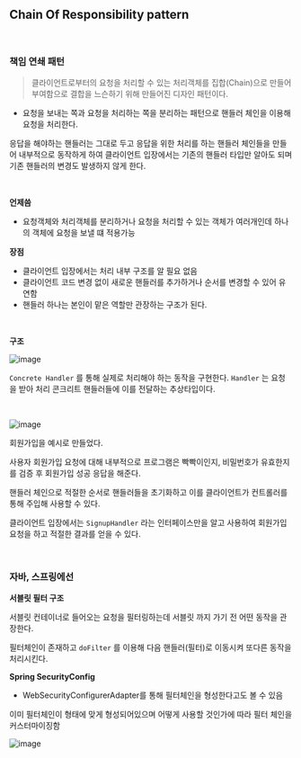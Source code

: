## Chain Of Responsibility pattern

<br>

### 책임 연쇄 패턴

> 클라이언트로부터의 요청을 처리할 수 있는 처리객체를 집합(Chain)으로 만들어 부여함으로 결합을 느슨하기 위해 만들어진 디자인 패턴이다.

- 요청을 보내는 쪽과 요청을 처리하는 쪽을 분리하는 패턴으로 핸들러 체인을 이용해 요청을 처리한다.

응답을 해야하는 핸들러는 그대로 두고 응답을 위한 처리를 하는 핸들러 체인들을 만들어 내부적으로 동작하게 하여 클라이언트 입장에서는
기존의 핸들러 타입만 알아도 되며 기존 핸들러의 변경도 발생하지 않게 한다.


<br>

**언제씀**

- 요청객체와 처리객체를 분리하거나 요청을 처리할 수 있는 객체가 여러개인데 하나의 객체에 요청을 보낼 떄 적용가능


**장점**

- 클라이언트 입장에서는 처리 내부 구조를 알 필요 없음
- 클라이언트 코드 변경 없이 새로운 핸들러를 추가하거나 순서를 변경할 수 있어 유연함
- 핸들러 하나는 본인이 맡은 역할만 관장하는 구조가 된다.


<br>

**구조**

![image](https://user-images.githubusercontent.com/76927397/187177742-5a82a148-4ed9-4fe0-9308-22f89cf7e661.png)


`Concrete Handler` 를 통해 실제로 처리해야 하는 동작을 구현한다.
`Handler` 는 요청을 받아 처리 콘크리트 핸들러들에 이를 전달하는 추상타입이다.


<br>


![image](https://user-images.githubusercontent.com/76927397/187181630-8d36027d-8d67-42c9-ba61-f489927b213b.png)


회원가입을 예시로 만들었다.

사용자 회원가입 요청에 대해 내부적으로 프로그램은 빡빡이인지, 비밀번호가 유효한지를 검증 후 회원가입 성공 응답을 해준다.

핸들러 체인으로 적절한 순서로 핸들러들을 초기화하고 이를 클라이언트가 컨트롤러를 통해 주입해 사용할 수 있다.

클라이언트 입장에서는 `SignupHandler` 라는 인터페이스만을 알고 사용하여 회원가입 요청을 하고 적절한 결과를 얻을 수 있다.


<br>


### 자바, 스프링에선

**서블릿 필터 구조**

서블릿 컨테이너로 들어오는 요청을 필터링하는데 서블릿 까지 가기 전 어떤 동작을 관장한다.

필터체인이 존재하고 `doFilter` 를 이용해 다음 핸들러(필터)로 이동시켜 또다른 동작을 처리시킨다.


**Spring SecurityConfig**

- WebSecurityConfigurerAdapter를 통해 필터체인을 형성한다고도 볼 수 있음

이미 필터체인이 형태에 맞게 형성되어있으며 어떻게 사용할 것인가에 따라 필터 체인을 커스터마이징함

![image](https://user-images.githubusercontent.com/76927397/187183727-3aee97fa-01d4-406d-96ff-9a945ed68fdd.png)


